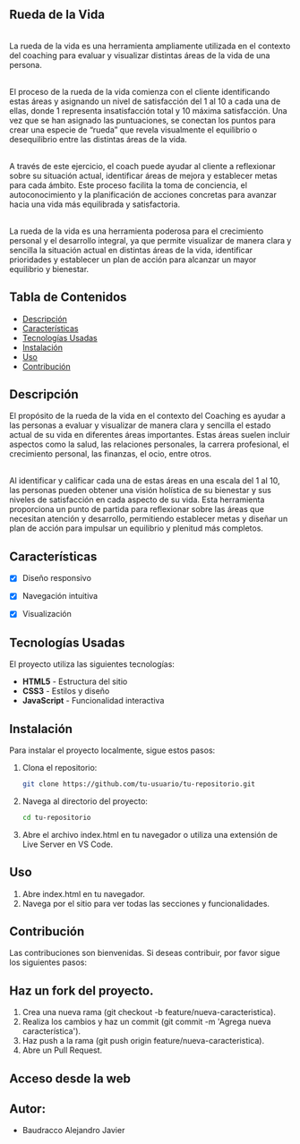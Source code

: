 ## Rueda de la Vida<br>

<br>La rueda de la vida es una herramienta ampliamente utilizada en el contexto del coaching para evaluar y visualizar distintas áreas de la vida de una persona.

<br>El proceso de la rueda de la vida comienza con el cliente identificando estas áreas y asignando un nivel de satisfacción del 1 al 10 a cada una de ellas, donde 1 representa insatisfacción total y 10 máxima satisfacción. Una vez que se han asignado las puntuaciones, se conectan los puntos para crear una especie de “rueda” que revela visualmente el equilibrio o desequilibrio entre las distintas áreas de la vida.

<br>A través de este ejercicio, el coach puede ayudar al cliente a reflexionar sobre su situación actual, identificar áreas de mejora y establecer metas para cada ámbito. Este proceso facilita la toma de conciencia, el autoconocimiento y la planificación de acciones concretas para avanzar hacia una vida más equilibrada y satisfactoria.

<br>La rueda de la vida es una herramienta poderosa para el crecimiento personal y el desarrollo integral, ya que permite visualizar de manera clara y sencilla la situación actual en distintas áreas de la vida, identificar prioridades y establecer un plan de acción para alcanzar un mayor equilibrio y bienestar.

## Tabla de Contenidos

- [Descripción](#descripción)
- [Características](#características)
- [Tecnologías Usadas](#tecnologías-usadas)
- [Instalación](#instalación)
- [Uso](#uso)
- [Contribución](#contribución)

## Descripción

El propósito de la rueda de la vida en el contexto del Coaching es ayudar a las personas a evaluar y visualizar de manera clara y sencilla el estado actual de su vida en diferentes áreas importantes. Estas áreas suelen incluir aspectos como la salud, las relaciones personales, la carrera profesional, el crecimiento personal, las finanzas, el ocio, entre otros.

<br>Al identificar y calificar cada una de estas áreas en una escala del 1 al 10, las personas pueden obtener una visión holística de su bienestar y sus niveles de satisfacción en cada aspecto de su vida. Esta herramienta proporciona un punto de partida para reflexionar sobre las áreas que necesitan atención y desarrollo, permitiendo establecer metas y diseñar un plan de acción para impulsar un equilibrio y plenitud más completos.

## Características

- [x] Diseño responsivo
- [x] Navegación intuitiva
- [x] Visualización


## Tecnologías Usadas

El proyecto utiliza las siguientes tecnologías:

- **HTML5** - Estructura del sitio
- **CSS3** - Estilos y diseño
- **JavaScript** - Funcionalidad interactiva

## Instalación

Para instalar el proyecto localmente, sigue estos pasos:

1. Clona el repositorio:
   ```bash
   git clone https://github.com/tu-usuario/tu-repositorio.git

2. Navega al directorio del proyecto:
   ```bash
   cd tu-repositorio
   
3. Abre el archivo index.html en tu navegador o utiliza una extensión de Live Server en VS Code.

## Uso
 1. Abre index.html en tu navegador.
 2. Navega por el sitio para ver todas las secciones y funcionalidades.
    
## Contribución
Las contribuciones son bienvenidas. Si deseas contribuir, por favor sigue los siguientes pasos:

## Haz un fork del proyecto.
 1. Crea una nueva rama (git checkout -b feature/nueva-caracteristica).
 2. Realiza los cambios y haz un commit (git commit -m 'Agrega nueva característica').
 3. Haz push a la rama (git push origin feature/nueva-caracteristica).
 4. Abre un Pull Request.

## Acceso desde la web

## Autor: 
 * Baudracco Alejandro Javier


